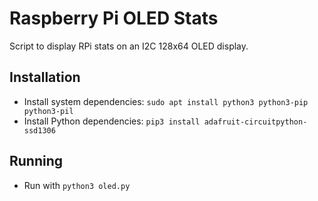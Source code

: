 # Raspberry Pi OLED Stats

Script to display RPi stats on an I2C 128x64 OLED display.

## Installation

- Install system dependencies: `sudo apt install python3 python3-pip python3-pil`
- Install Python dependencies: `pip3 install adafruit-circuitpython-ssd1306`

## Running

- Run with `python3 oled.py`
